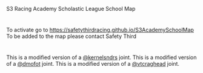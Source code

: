 S3 Racing Academy Scholastic League School Map
#
To activate go to https://safetythirdracing.github.io/S3AcademySchoolMap
To be added to the map please contact Safety Third
#
This is a modified version of a [@kernelsndrs](https://github.com/kernelsndrs/FPVC_map) joint.
This is a modified version of a [@dmofot](https://github.com/dmofot/) joint.
This is a modified version of a [@vtcraghead](https://github.com/wboykinm/) joint.
